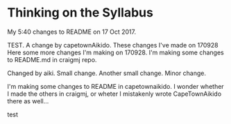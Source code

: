 # Thinking on the Syllabus

My 5:40 changes to README on 17 Oct 2017.

TEST. A change by capetownAikido.
These changes I've made on 170928
Here some more changes I'm making on 170928.
I'm making some changes to README.md in craigmj repo.

Changed by aiki. Small change. Another small change.
Minor change.

I'm making some changes to README in capetownaikido. I wonder whether I made the others in craigmj, or wheter I mistakenly wrote CapeTownAikido there as well...

test